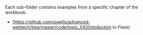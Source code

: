 Each sub-folder contains examples from a specific chapter of the workbook.

* [https://github.com/siwells/advanced-webtech/tree/master/code/topic_04](Intoduction to Flask)

